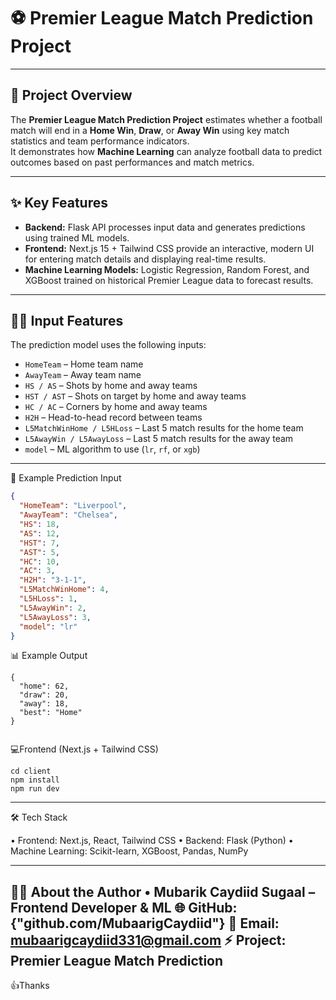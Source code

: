 # ⚽ Premier League Match Prediction Project


---

## 📌 Project Overview
The **Premier League Match Prediction Project** estimates whether a football match will end in a **Home Win**, **Draw**, or **Away Win** using key match statistics and team performance indicators.  
It demonstrates how **Machine Learning** can analyze football data to predict outcomes based on past performances and match metrics.

---

## ✨ Key Features
- **Backend:** Flask API processes input data and generates predictions using trained ML models.  
- **Frontend:** Next.js 15 + Tailwind CSS provide an interactive, modern UI for entering match details and displaying real-time results.  
- **Machine Learning Models:** Logistic Regression, Random Forest, and XGBoost trained on historical Premier League data to forecast results.

---

## 🧑‍💻 Input Features
The prediction model uses the following inputs:

- `HomeTeam` – Home team name  
- `AwayTeam` – Away team name  
- `HS / AS` – Shots by home and away teams  
- `HST / AST` – Shots on target by home and away teams  
- `HC / AC` – Corners by home and away teams  
- `H2H` – Head-to-head record between teams  
- `L5MatchWinHome / L5HLoss` – Last 5 match results for the home team  
- `L5AwayWin / L5AwayLoss` – Last 5 match results for the away team  
- `model` – ML algorithm to use (`lr`, `rf`, or `xgb`)

---

📝 Example Prediction Input
```json
{
  "HomeTeam": "Liverpool",
  "AwayTeam": "Chelsea",
  "HS": 18,
  "AS": 12,
  "HST": 7,
  "AST": 5,
  "HC": 10,
  "AC": 3,
  "H2H": "3-1-1",
  "L5MatchWinHome": 4,
  "L5HLoss": 1,
  "L5AwayWin": 2,
  "L5AwayLoss": 3,
  "model": "lr"
}
```

📊 Example Output
```
{
  "home": 62,
  "draw": 20,
  "away": 18,
  "best": "Home"
}

```
```
```
💻Frontend (Next.js + Tailwind CSS)
```
cd client
npm install
npm run dev
```
---
🛠 Tech Stack

• Frontend: Next.js, React, Tailwind CSS
• Backend: Flask (Python)
• Machine Learning: Scikit-learn, XGBoost, Pandas, NumPy

---

👨‍💻 About the Author
• Mubarik Caydiid Sugaal – Frontend Developer & ML
🌐 GitHub: {"github.com/MubaarigCaydiid"}
📧 Email: mubaarigcaydiid331@gmail.com
⚡ Project: Premier League Match Prediction
---
👍Thanks
